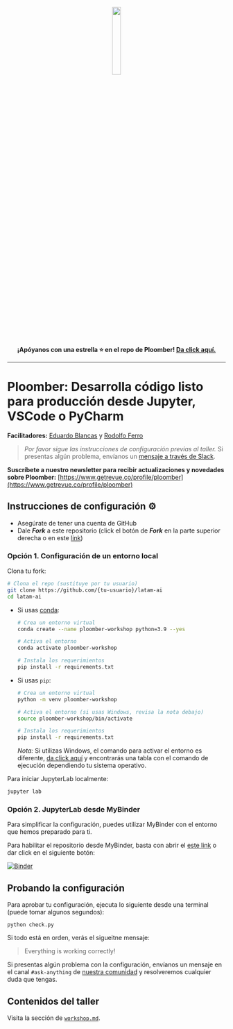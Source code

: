 <p align="center" width="100%">
  <img src="https://ploomber.io/images/logo.svg" width="20%"><br><strong>¡Apóyanos con una estrella ⭐️  en el repo de Ploomber! <a href="https://github.com/ploomber/ploomber" target="_blank">Da click aquí.</a></strong>
</p>

---

# **Ploomber:** Desarrolla código listo para producción desde Jupyter, VSCode o PyCharm

**Facilitadores:** [Eduardo Blancas](https://github.com/edublancas) y [Rodolfo Ferro](https://github.com/RodolfoFerro)

> *Por favor sigue las instrucciones de configuración previas al taller.* Si presentas algún problema, envíanos un [mensaje a través de Slack](https://ploomber.io/community).

**Suscríbete a nuestro newsletter para recibir actualizaciones y novedades sobre Ploomber:** [https://www.getrevue.co/profile/ploomber](https://www.getrevue.co/profile/ploomber)

## Instrucciones de configuración ⚙️

* Asegúrate de tener una cuenta de GitHub
* Dale **_Fork_** a este repositorio (click el botón de **_Fork_** en la parte superior derecha o en este [link](https://github.com/ploomber/latam-ai/fork))

### **Opción 1.** Configuración de un entorno local

Clona tu fork:

```sh
# Clona el repo (sustituye por tu usuario)
git clone https://github.com/{tu-usuario}/latam-ai
cd latam-ai
```

- Si usas [conda](https://conda.io/projects/conda/en/latest/user-guide/tasks/manage-environments.html#creating-an-environment-with-commands):

  ```sh
  # Crea un entorno virtual
  conda create --name ploomber-workshop python=3.9 --yes

  # Activa el entorno
  conda activate ploomber-workshop

  # Instala los requerimientos
  pip install -r requirements.txt
  ```

- Si usas `pip`:

  ```sh
  # Crea un entorno virtual
  python -m venv ploomber-workshop

  # Activa el entorno (si usas Windows, revisa la nota debajo)
  source ploomber-workshop/bin/activate

  # Instala los requerimientos
  pip install -r requirements.txt
  ```

  *Nota:* Si utilizas Windows, el comando para activar el entorno es diferente, [da click aquí](https://docs.python.org/3/library/venv.html) y encontrarás una tabla con el comando de ejecución dependiendo tu sistema operativo.

Para iniciar JupyterLab localmente:

```sh
jupyter lab
```

### **Opción 2.** JupyterLab desde MyBinder

Para simplificar la configuración, puedes utilizar MyBinder con el entorno que hemos  preparado para ti.

Para habilitar el repositorio desde MyBinder, basta con abrir el [este link](https://binder.ploomber.io/v2/gh/ploomber/binder-env/main?urlpath=git-pull%3Frepo%3Dhttps%253A%252F%252Fgithub.com%252Fploomber%252Flatam-ai%26urlpath%3Dlab%252Ftree%252Flatam-ai%252Fworkshop.md%26branch%3Dmain) o dar click en el siguiente botón:

[![Binder](https://mybinder.org/badge_logo.svg)](https://binder.ploomber.io/v2/gh/ploomber/binder-env/main?urlpath=git-pull%3Frepo%3Dhttps%253A%252F%252Fgithub.com%252Fploomber%252Flatam-ai%26urlpath%3Dlab%252Ftree%252Flatam-ai%252Fworkshop.md%26branch%3Dmain)

## Probando la configuración 

Para aprobar tu configuración, ejecuta lo siguiente desde una terminal (puede tomar algunos segundos):

```
python check.py
```

Si todo está  en orden, verás el sigueitne mensaje:

> Everything is working correctly!


Si presentas algún problema con la configuración, envíanos un mensaje en el canal `#ask-anything` de [nuestra comunidad](https://ploomber.io/community) y resolveremos cualquier  duda que tengas.

## Contenidos del taller 

Visita la  sección de [`workshop.md`](workshop.md).
